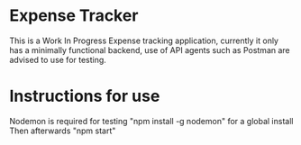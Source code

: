 # Expense Tracker

This is a Work In Progress Expense tracking application, currently it only has a minimally functional backend, use of API agents such as Postman are advised to use for testing.

# Instructions for use

Nodemon is required for testing
"npm install -g nodemon" for a global install
Then afterwards
"npm start"
